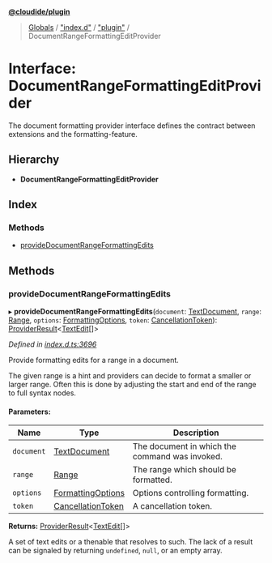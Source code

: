 **[@cloudide/plugin](../README.md)**

> [Globals](../README.md) / ["index.d"](../modules/_index_d_.md) / ["plugin"](../modules/_index_d_._plugin_.md) / DocumentRangeFormattingEditProvider

# Interface: DocumentRangeFormattingEditProvider

The document formatting provider interface defines the contract between extensions and
the formatting-feature.

## Hierarchy

* **DocumentRangeFormattingEditProvider**

## Index

### Methods

* [provideDocumentRangeFormattingEdits](_index_d_._plugin_.documentrangeformattingeditprovider.md#providedocumentrangeformattingedits)

## Methods

### provideDocumentRangeFormattingEdits

▸ **provideDocumentRangeFormattingEdits**(`document`: [TextDocument](_index_d_._plugin_.textdocument.md), `range`: [Range](../classes/_index_d_._plugin_.range.md), `options`: [FormattingOptions](_index_d_._plugin_.formattingoptions.md), `token`: [CancellationToken](_index_d_._plugin_.cancellationtoken.md)): [ProviderResult](../modules/_index_d_._plugin_.md#providerresult)\<[TextEdit](../classes/_index_d_._plugin_.textedit.md)[]>

*Defined in [index.d.ts:3696](https://github.com/shuyaqian/cloudide-plugin-api/blob/57a3a2a/index.d.ts#L3696)*

Provide formatting edits for a range in a document.

The given range is a hint and providers can decide to format a smaller
or larger range. Often this is done by adjusting the start and end
of the range to full syntax nodes.

#### Parameters:

Name | Type | Description |
------ | ------ | ------ |
`document` | [TextDocument](_index_d_._plugin_.textdocument.md) | The document in which the command was invoked. |
`range` | [Range](../classes/_index_d_._plugin_.range.md) | The range which should be formatted. |
`options` | [FormattingOptions](_index_d_._plugin_.formattingoptions.md) | Options controlling formatting. |
`token` | [CancellationToken](_index_d_._plugin_.cancellationtoken.md) | A cancellation token. |

**Returns:** [ProviderResult](../modules/_index_d_._plugin_.md#providerresult)\<[TextEdit](../classes/_index_d_._plugin_.textedit.md)[]>

A set of text edits or a thenable that resolves to such. The lack of a result can be
signaled by returning `undefined`, `null`, or an empty array.
